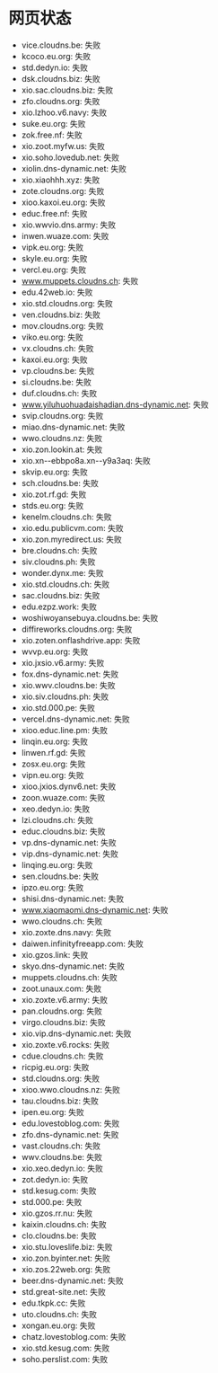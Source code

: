 # 网页状态
- vice.cloudns.be: 失败
- kcoco.eu.org: 失败
- std.dedyn.io: 失败
- dsk.cloudns.biz: 失败
- xio.sac.cloudns.biz: 失败
- zfo.cloudns.org: 失败
- xio.lzhoo.v6.navy: 失败
- suke.eu.org: 失败
- zok.free.nf: 失败
- xio.zoot.myfw.us: 失败
- xio.soho.lovedub.net: 失败
- xiolin.dns-dynamic.net: 失败
- xio.xiaohhh.xyz: 失败
- zote.cloudns.org: 失败
- xioo.kaxoi.eu.org: 失败
- educ.free.nf: 失败
- xio.wwvio.dns.army: 失败
- inwen.wuaze.com: 失败
- vipk.eu.org: 失败
- skyle.eu.org: 失败
- vercl.eu.org: 失败
- www.muppets.cloudns.ch: 失败
- edu.42web.io: 失败
- xio.std.cloudns.org: 失败
- ven.cloudns.biz: 失败
- mov.cloudns.org: 失败
- viko.eu.org: 失败
- vx.cloudns.ch: 失败
- kaxoi.eu.org: 失败
- vp.cloudns.be: 失败
- si.cloudns.be: 失败
- duf.cloudns.ch: 失败
- www.yiluhuohuadaishadian.dns-dynamic.net: 失败
- svip.cloudns.org: 失败
- miao.dns-dynamic.net: 失败
- wwo.cloudns.nz: 失败
- xio.zon.lookin.at: 失败
- xio.xn--ebbpo8a.xn--y9a3aq: 失败
- skvip.eu.org: 失败
- sch.cloudns.be: 失败
- xio.zot.rf.gd: 失败
- stds.eu.org: 失败
- kenelm.cloudns.ch: 失败
- xio.edu.publicvm.com: 失败
- xio.zon.myredirect.us: 失败
- bre.cloudns.ch: 失败
- siv.cloudns.ph: 失败
- wonder.dynx.me: 失败
- xio.std.cloudns.ch: 失败
- sac.cloudns.biz: 失败
- edu.ezpz.work: 失败
- woshiwoyansebuya.cloudns.be: 失败
- diffireworks.cloudns.org: 失败
- xio.zoten.onflashdrive.app: 失败
- wvvp.eu.org: 失败
- xio.jxsio.v6.army: 失败
- fox.dns-dynamic.net: 失败
- xio.wwv.cloudns.be: 失败
- xio.siv.cloudns.ph: 失败
- xio.std.000.pe: 失败
- vercel.dns-dynamic.net: 失败
- xioo.educ.line.pm: 失败
- linqin.eu.org: 失败
- linwen.rf.gd: 失败
- zosx.eu.org: 失败
- vipn.eu.org: 失败
- xioo.jxios.dynv6.net: 失败
- zoon.wuaze.com: 失败
- xeo.dedyn.io: 失败
- lzi.cloudns.ch: 失败
- educ.cloudns.biz: 失败
- vp.dns-dynamic.net: 失败
- vip.dns-dynamic.net: 失败
- linqing.eu.org: 失败
- sen.cloudns.be: 失败
- ipzo.eu.org: 失败
- shisi.dns-dynamic.net: 失败
- www.xiaomaomi.dns-dynamic.net: 失败
- wwo.cloudns.ch: 失败
- xio.zoxte.dns.navy: 失败
- daiwen.infinityfreeapp.com: 失败
- xio.gzos.link: 失败
- skyo.dns-dynamic.net: 失败
- muppets.cloudns.ch: 失败
- zoot.unaux.com: 失败
- xio.zoxte.v6.army: 失败
- pan.cloudns.org: 失败
- virgo.cloudns.biz: 失败
- xio.vip.dns-dynamic.net: 失败
- xio.zoxte.v6.rocks: 失败
- cdue.cloudns.ch: 失败
- ricpig.eu.org: 失败
- std.cloudns.org: 失败
- xioo.wwo.cloudns.nz: 失败
- tau.cloudns.biz: 失败
- ipen.eu.org: 失败
- edu.lovestoblog.com: 失败
- zfo.dns-dynamic.net: 失败
- vast.cloudns.ch: 失败
- wwv.cloudns.be: 失败
- xio.xeo.dedyn.io: 失败
- zot.dedyn.io: 失败
- std.kesug.com: 失败
- std.000.pe: 失败
- xio.gzos.rr.nu: 失败
- kaixin.cloudns.ch: 失败
- clo.cloudns.be: 失败
- xio.stu.loveslife.biz: 失败
- xio.zon.byinter.net: 失败
- xio.zos.22web.org: 失败
- beer.dns-dynamic.net: 失败
- std.great-site.net: 失败
- edu.tkpk.cc: 失败
- uto.cloudns.ch: 失败
- xongan.eu.org: 失败
- chatz.lovestoblog.com: 失败
- xio.std.kesug.com: 失败
- soho.perslist.com: 失败
